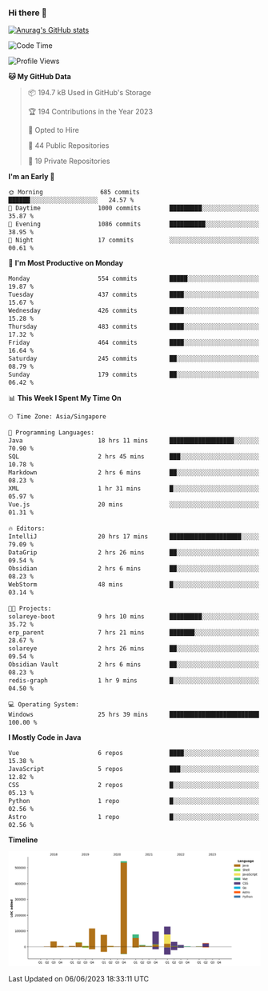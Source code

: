 ### Hi there 👋

[![Anurag's GitHub stats](https://github-readme-stats.vercel.app/api?username=xiumu2017&show_icons=true&theme=radical)](https://github.com/anuraghazra/github-readme-stats)

<!--
**xiumu2017/xiumu2017** is a ✨ _special_ ✨ repository because its `README.md` (this file) appears on your GitHub profile.

Here are some ideas to get you started:

- 🔭 I’m currently working on ...
- 🌱 I’m currently learning ...
- 👯 I’m looking to collaborate on ...
- 🤔 I’m looking for help with ...
- 💬 Ask me about ...
- 📫 How to reach me: ...
- 😄 Pronouns: ...
- ⚡ Fun fact: ...
-->

<!--START_SECTION:waka-->
![Code Time](http://img.shields.io/badge/Code%20Time-1%2C454%20hrs%2015%20mins-blue)

![Profile Views](http://img.shields.io/badge/Profile%20Views-0-blue)

**🐱 My GitHub Data** 

> 📦 194.7 kB Used in GitHub's Storage 
 > 
> 🏆 194 Contributions in the Year 2023
 > 
> 💼 Opted to Hire
 > 
> 📜 44 Public Repositories 
 > 
> 🔑 19 Private Repositories 
 > 
**I'm an Early 🐤** 

```text
🌞 Morning                685 commits         ██████░░░░░░░░░░░░░░░░░░░   24.57 % 
🌆 Daytime                1000 commits        █████████░░░░░░░░░░░░░░░░   35.87 % 
🌃 Evening                1086 commits        ██████████░░░░░░░░░░░░░░░   38.95 % 
🌙 Night                  17 commits          ░░░░░░░░░░░░░░░░░░░░░░░░░   00.61 % 
```
📅 **I'm Most Productive on Monday** 

```text
Monday                   554 commits         █████░░░░░░░░░░░░░░░░░░░░   19.87 % 
Tuesday                  437 commits         ████░░░░░░░░░░░░░░░░░░░░░   15.67 % 
Wednesday                426 commits         ████░░░░░░░░░░░░░░░░░░░░░   15.28 % 
Thursday                 483 commits         ████░░░░░░░░░░░░░░░░░░░░░   17.32 % 
Friday                   464 commits         ████░░░░░░░░░░░░░░░░░░░░░   16.64 % 
Saturday                 245 commits         ██░░░░░░░░░░░░░░░░░░░░░░░   08.79 % 
Sunday                   179 commits         ██░░░░░░░░░░░░░░░░░░░░░░░   06.42 % 
```


📊 **This Week I Spent My Time On** 

```text
🕑︎ Time Zone: Asia/Singapore

💬 Programming Languages: 
Java                     18 hrs 11 mins      ██████████████████░░░░░░░   70.90 % 
SQL                      2 hrs 45 mins       ███░░░░░░░░░░░░░░░░░░░░░░   10.78 % 
Markdown                 2 hrs 6 mins        ██░░░░░░░░░░░░░░░░░░░░░░░   08.23 % 
XML                      1 hr 31 mins        █░░░░░░░░░░░░░░░░░░░░░░░░   05.97 % 
Vue.js                   20 mins             ░░░░░░░░░░░░░░░░░░░░░░░░░   01.31 % 

🔥 Editors: 
IntelliJ                 20 hrs 17 mins      ████████████████████░░░░░   79.09 % 
DataGrip                 2 hrs 26 mins       ██░░░░░░░░░░░░░░░░░░░░░░░   09.54 % 
Obsidian                 2 hrs 6 mins        ██░░░░░░░░░░░░░░░░░░░░░░░   08.23 % 
WebStorm                 48 mins             █░░░░░░░░░░░░░░░░░░░░░░░░   03.14 % 

🐱‍💻 Projects: 
solareye-boot            9 hrs 10 mins       █████████░░░░░░░░░░░░░░░░   35.72 % 
erp_parent               7 hrs 21 mins       ███████░░░░░░░░░░░░░░░░░░   28.67 % 
solareye                 2 hrs 26 mins       ██░░░░░░░░░░░░░░░░░░░░░░░   09.54 % 
Obsidian Vault           2 hrs 6 mins        ██░░░░░░░░░░░░░░░░░░░░░░░   08.23 % 
redis-graph              1 hr 9 mins         █░░░░░░░░░░░░░░░░░░░░░░░░   04.50 % 

💻 Operating System: 
Windows                  25 hrs 39 mins      █████████████████████████   100.00 % 
```

**I Mostly Code in Java** 

```text
Vue                      6 repos             ████░░░░░░░░░░░░░░░░░░░░░   15.38 % 
JavaScript               5 repos             ███░░░░░░░░░░░░░░░░░░░░░░   12.82 % 
CSS                      2 repos             █░░░░░░░░░░░░░░░░░░░░░░░░   05.13 % 
Python                   1 repo              █░░░░░░░░░░░░░░░░░░░░░░░░   02.56 % 
Astro                    1 repo              █░░░░░░░░░░░░░░░░░░░░░░░░   02.56 % 
```



**Timeline**

![Lines of Code chart](https://raw.githubusercontent.com/xiumu2017/xiumu2017/main/assets/bar_graph.png)


 Last Updated on 06/06/2023 18:33:11 UTC
<!--END_SECTION:waka-->

